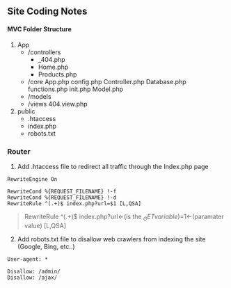 ## Site Coding Notes
#### MVC Folder Structure
1. App
    - /controllers
      - _404.php
      - Home.php
      - Products.php
    - /core
      App.php
      config.php
      Controller.php
      Database.php
      functions.php
      init.php
      Model.php
    - /models
    - /views
      404.view.php
2. public
    - .htaccess
    - index.php
    - robots.txt

### Router
1. Add .htaccess file to redirect all traffic through the Index.php page
```
RewriteEngine On

RewriteCond %{REQUEST_FILENAME} !-f
RewriteCond %{REQUEST_FILENAME} !-d
RewriteRule ^(.+)$ index.php?url=$1 [L,QSA]
```
> RewriteRule ^(.+)$ index.php?url<-(is the $_GET variable)=$1<-(paramater value) [L,QSA]


2. Add robots.txt file to disallow web crawlers from indexing the site (Google, Bing, etc..)
```
User-agent: *

Disallow: /admin/
Disallow: /ajax/
```